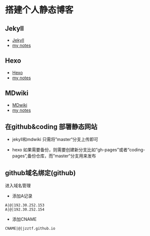 # 搭建个人静态博客

## Jekyll

- [Jekyll](http://jekyll.com.cn/)
- [my notes](#!tools/blog/jekyll.md)

##  Hexo

- [Hexo](https://hexo.io/)
- [my notes](#!tools/blog/hexo.md)

## MDwiki

- [MDwiki](http://dynalon.github.io/mdwiki/#!index.md)
- [my notes](#!tools/blog/mdwiki.md)

## 在github&coding 部署静态网站

- jekyll和mdwiki 只需将”master“分支上传即可

- hexo 如果需要备份，则需要创建新分支比如“gh-pages”或者“coding-pages”,备份仓库，而”master“分支用来发布

## github域名绑定(github)

进入域名管理

- 添加A记录

```
A|@|192.30.252.153
A|@|192.30.252.154
```

- 添加CNAME

```
CNAME|@|jzztf.github.io
```
